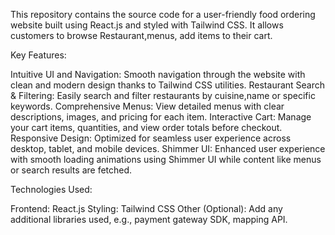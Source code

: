 This repository contains the source code for a user-friendly food ordering website built using React.js and styled with Tailwind CSS. It allows customers to browse Restaurant,menus, add items to their cart.

Key Features:

Intuitive UI and Navigation: Smooth navigation through the website with clean and modern design thanks to Tailwind CSS utilities.
Restaurant Search & Filtering: Easily search and filter restaurants by cuisine,name or specific keywords.
Comprehensive Menus: View detailed menus with clear descriptions, images, and pricing for each item.
Interactive Cart: Manage your cart items, quantities, and view order totals before checkout.
Responsive Design: Optimized for seamless user experience across desktop, tablet, and mobile devices.
Shimmer UI: Enhanced user experience with smooth loading animations using Shimmer UI while content like menus or search results are fetched.

Technologies Used:

Frontend: React.js
Styling: Tailwind CSS
Other (Optional): Add any additional libraries used, e.g., payment gateway SDK, mapping API.